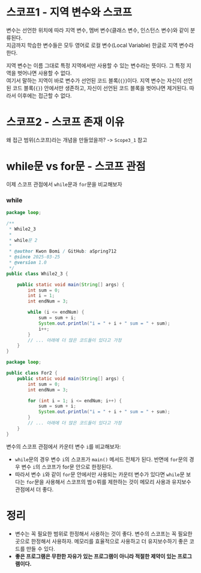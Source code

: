 # 스코프1 - 지역 변수와 스코프

변수는 선언한 위치에 따라 지역 변수, 멤버 변수(클래스 변수, 인스턴스 변수)와 같이 분류된다. <br/>
지금까지 학습한 변수들은 모두 영어로 로컬 변수(Local Variable) 한글로 지역 변수라 한다.

지역 변수는 이름 그대로 특정 지역에서만 사용할 수 있는 변수라는 뜻이다. 그 특정 지역을 벗어나면 사용할 수 없다. <br/>
여기서 말하는 지역이 바로 변수가 선언된 코드 블록(`{}`)이다. 지역 변수는 자신이 선언된 코드 블록(`{}`) 안에서만
생존하고, 자신이 선언된 코드 블록을 벗어나면 제거된다. 따라서 이후에는 접근할 수 없다.

# 스코프2 - 스코프 존재 이유
왜 접근 범위(스코프)라는 개념을 만들었을까? -> `Scope3_1` 참고

# while문 vs for문 - 스코프 관점
이제 스코프 관점에서 `while`문과 `for`문을 비교해보자

### while
```java
package loop;

/**
 * While2_3
 *
 * while문 2
 *
 * @author Kwon Bomi / GitHub: aSpring712
 * @since 2025-03-25
 * @version 1.0
 */
public class While2_3 {

	public static void main(String[] args) {
		int sum = 0;
		int i = 1;
		int endNum = 3;

		while (i <= endNum) {
			sum = sum + i;
			System.out.println("i = " + i + " sum = " + sum);
			i++;
		}
		// ... 아래에 더 많은 코드들이 있다고 가정
	}
}
```

```java
package loop;

public class For2 {
	public static void main(String[] args) {
		int sum = 0;
		int endNum = 3;

		for (int i = 1; i <= endNum; i++) {
			sum = sum + i;
			System.out.println("i = " + i + " sum = " + sum);
		}
		// ... 아래에 더 많은 코드들이 있다고 가정
	}
}
```

변수의 스코프 관점에서 카운터 변수 `i`를 비교해보자:
- `while`문의 경우 변수 `i`의 스코프가 `main()` 메서드 전체가 된다.
반면에 `for`문의 경우 변수 `i`의 스코프가 for문 안으로 한정된다.
- 따라서 변수 `i`와 같이 `for`문 안에서만 사용되는 카운터 변수가 있다면 `while`문 보다는 `for`문을 사용해서
스코프의 범ㅇ뤼를 제한하는 것이 메모리 사용과 유지보수 관점에서 더 좋다.

# 정리
- 변수는 꼭 필요한 범위로 한정해서 사용하는 것이 좋다. 변수의 스코프는 꼭 필요한 곳으로 한정해서 사용하자.
메모리를 효율적으로 사용하고 더 유지보수하기 좋은 코드를 만들 수 있다.
- **좋은 프로그램은 무한한 자유가 있는 프로그램이 아니라 적절한 제약이 있는 프로그램이다.**